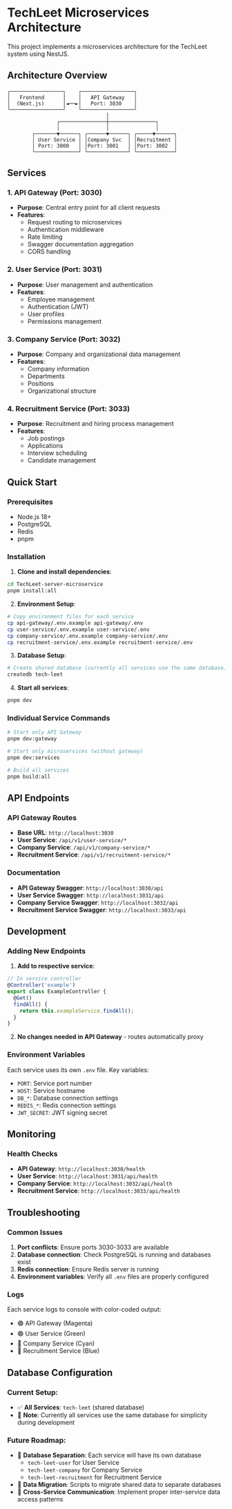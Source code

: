 # TechLeet Microservices Architecture

This project implements a microservices architecture for the TechLeet system using NestJS.

## Architecture Overview

```
┌─────────────────┐    ┌─────────────────┐
│   Frontend      │    │   API Gateway   │
│  (Next.js)      │◄──►│   Port: 3030    │
└─────────────────┘    └─────────────────┘
                                │
                ┌───────────────┼───────────────┐
                │               │               │
        ┌───────▼──────┐ ┌──────▼──────┐ ┌─────▼──────┐
        │ User Service │ │Company Svc  │ │Recruitment │
        │ Port: 3000   │ │Port: 3001   │ │Port: 3002  │
        └──────────────┘ └─────────────┘ └────────────┘
```

## Services

### 1. API Gateway (Port: 3030)
- **Purpose**: Central entry point for all client requests
- **Features**: 
  - Request routing to microservices
  - Authentication middleware
  - Rate limiting
  - Swagger documentation aggregation
  - CORS handling

### 2. User Service (Port: 3031)
- **Purpose**: User management and authentication
- **Features**:
  - Employee management
  - Authentication (JWT)
  - User profiles
  - Permissions management

### 3. Company Service (Port: 3032)
- **Purpose**: Company and organizational data management
- **Features**:
  - Company information
  - Departments
  - Positions
  - Organizational structure

### 4. Recruitment Service (Port: 3033)
- **Purpose**: Recruitment and hiring process management
- **Features**:
  - Job postings
  - Applications
  - Interview scheduling
  - Candidate management

## Quick Start

### Prerequisites
- Node.js 18+
- PostgreSQL
- Redis
- pnpm

### Installation

1. **Clone and install dependencies**:
```bash
cd TechLeet-server-microservice
pnpm install:all
```

2. **Environment Setup**:
```bash
# Copy environment files for each service
cp api-gateway/.env.example api-gateway/.env
cp user-service/.env.example user-service/.env
cp company-service/.env.example company-service/.env
cp recruitment-service/.env.example recruitment-service/.env
```

3. **Database Setup**:
```bash
# Create shared database (currently all services use the same database)
createdb tech-leet
```

4. **Start all services**:
```bash
pnpm dev
```

### Individual Service Commands

```bash
# Start only API Gateway
pnpm dev:gateway

# Start only microservices (without gateway)
pnpm dev:services

# Build all services
pnpm build:all
```

## API Endpoints

### API Gateway Routes
- **Base URL**: `http://localhost:3030`
- **User Service**: `/api/v1/user-service/*`
- **Company Service**: `/api/v1/company-service/*`
- **Recruitment Service**: `/api/v1/recruitment-service/*`

### Documentation
- **API Gateway Swagger**: `http://localhost:3030/api`
- **User Service Swagger**: `http://localhost:3031/api`
- **Company Service Swagger**: `http://localhost:3032/api`
- **Recruitment Service Swagger**: `http://localhost:3033/api`

## Development

### Adding New Endpoints

1. **Add to respective service**:
```typescript
// In service controller
@Controller('example')
export class ExampleController {
  @Get()
  findAll() {
    return this.exampleService.findAll();
  }
}
```

2. **No changes needed in API Gateway** - routes automatically proxy

### Environment Variables

Each service uses its own `.env` file. Key variables:

- `PORT`: Service port number
- `HOST`: Service hostname
- `DB_*`: Database connection settings
- `REDIS_*`: Redis connection settings
- `JWT_SECRET`: JWT signing secret

## Monitoring

### Health Checks
- **API Gateway**: `http://localhost:3030/health`
- **User Service**: `http://localhost:3031/api/health`
- **Company Service**: `http://localhost:3032/api/health`
- **Recruitment Service**: `http://localhost:3033/api/health`

## Troubleshooting

### Common Issues

1. **Port conflicts**: Ensure ports 3030-3033 are available
2. **Database connection**: Check PostgreSQL is running and databases exist
3. **Redis connection**: Ensure Redis server is running
4. **Environment variables**: Verify all `.env` files are properly configured

### Logs
Each service logs to console with color-coded output:
- 🟣 API Gateway (Magenta)
- 🟢 User Service (Green)
- 🔵 Company Service (Cyan)
- 🔵 Recruitment Service (Blue)

## Database Configuration

### **Current Setup:**
- ✅ **All Services**: `tech-leet` (shared database)
- 📝 **Note**: Currently all services use the same database for simplicity during development

### **Future Roadmap:**
- 🔄 **Database Separation**: Each service will have its own database
  - `tech-leet-user` for User Service
  - `tech-leet-company` for Company Service
  - `tech-leet-recruitment` for Recruitment Service
- 🔄 **Data Migration**: Scripts to migrate shared data to separate databases
- 🔄 **Cross-Service Communication**: Implement proper inter-service data access patterns
